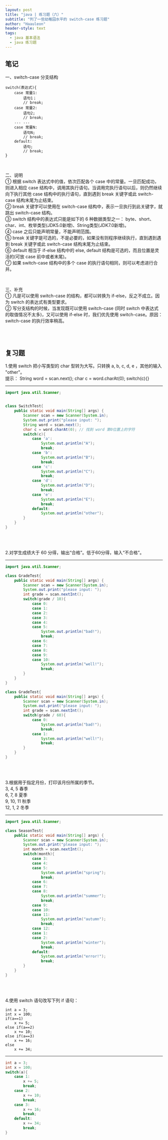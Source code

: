 ```yaml
---
layout: post
title: "java | 练习题（六）"
subtitle: "列了一些幼稚园水平的 switch-case 练习题"
author: "Haauleon"
header-style: text
tags:
  - java 基本语法
  - java 练习题
---
```



## 笔记  
一、switch-case 分支结构             
```
switch(表达式){
    case 常量1:
        语句1；
        // break;
    case 常量2:
        语句2;
        // break;
    ... ...
    case 常量N:
        语句N;
        // break;
    default:
        语句;
        // break;
}
``` 

<br>

二、说明      
① 根据 switch 表达式中的值，依次匹配各个 case 中的常量。一旦匹配成功，则进入相应 case 结构中，调用其执行语句。当调用完执行语句以后，则仍然继续向下执行其他 case 结构中的执行语句，直到遇到 break 关键字或此 switch-case 结构末尾为止结束。       
② break 关键字可以使用在 switch-case 结构中，表示一旦执行到此关键字，就跳出 switch-case 结构。      
③ switch 结构中的表达式只能是如下的 6 种数据类型之一： byte、short、char、int、枚举类型(JDK5.0新增)、String类型(JDK7.0新增)。      
④ case 之后只能声明常量，不能声明范围。     
⑤ break 关键字是可选的，不是必要的，如果没有则程序继续执行，直到遇到遇到 break 关键字或此 switch-case 结构末尾为止结束。        
⑥ default 相当于 if-else 结构中的 else, default 结构是可选的，而且位置是灵活的(可放 case 前中或者末尾)。     
⑦ 如果 switch-case 结构中的多个 case 的执行语句相同，则可以考虑进行合并。     

<br>

三、补充     
① 凡是可以使用 switch-case 的结构，都可以转换为 if-else，反之不成立。因为 switch 的表达式有类型要求。    
② 写分支结构的时候，当发现既可以使用 switch-case (同时 switch 中表达式的取值情况不太多)，又可以使用 if-else 时，我们优先使用 switch-case。原因：switch-case 的执行效率稍高。      

<br><br>

## 复习题    
1.使用 switch 把小写类型的 char 型转为大写。只转换 a, b, c, d, e ，其他的输入 "other"。    
提示： String word = scan.next(); char c = word.charAt(0); switch(c){}       

--- 

```java
import java.util.Scanner;


class SwitchTest{
    public static void main(String[] args) {
        Scanner scan = new Scanner(System.in);
        System.out.print("please input: ");
        String word = scan.next(); 
        char c = word.charAt(0); // 找到 word 第0位置上的字符
        switch(c){
            case 'a':
                System.out.println("A");
                break;
            case 'b':
                System.out.println("B");
                break;
            case 'c':
                System.out.println("C");
                break;
            case 'd':
                System.out.println("D");
                break;
            case 'e':
                System.out.println("E");
                break;
            default:
                System.out.println("other");
        }
    }
}
```

<br><br>



2.对学生成绩大于 60 分得，输出“合格”。低于60分得，输入“不合格”。      

---

```java
import java.util.Scanner;

class GradeTest{
    public static void main(String[] args) {
        Scanner scan = new Scanner(System.in);
        System.out.print("please input: ");
        int grade = scan.nextInt();
        switch(grade / 10){
            case 0:
            case 1:
            case 2:
            case 3:
            case 4:
            case 5:
                System.out.println("bad!");
                break;
            case 6:
            case 7:
            case 8:
            case 9:
            case 10:
                System.out.println("well!");
                break;
        }
    }
}   

class GradeTest{
    public static void main(String[] args) {
        Scanner scan = new Scanner(System.in);
        System.out.print("please input: ");
        int grade = scan.nextInt();
        switch(grade / 60){
            case 0:
                System.out.println("bad!");
                break;
            case 1:
                System.out.println("well!");
                break;
        }
    }
}
```

<br><br>


3.根据用于指定月份，打印该月份所属的季节。     
3, 4, 5 春季     
6, 7, 8 夏季      
9, 10, 11 秋季     
12, 1, 2 冬季      

---

```java
import java.util.Scanner;

class SeasonTest{
    public static void main(String[] args) {
        Scanner scan = new Scanner(System.in);
        System.out.print("please input: ");
        int month = scan.nextInt();
        switch(month){
            case 3:
            case 4:
            case 5:
                System.out.println("spring");
                break;
            case 6:
            case 7:
            case 8:
                System.out.println("summer");
                break;
            case 9:
            case 10:
            case 11:
                System.out.println("autumn");
                break;
            case 12:
            case 1:
            case 2:
                System.out.println("winter");
                break;
            default:
                System.out.println("error!");
                break;
        }
    }
}
```


<br><br>


4.使用 switch 语句改写下列 if 语句：     
```
int a = 3;
int x = 100;
if(a==1)
    x += 5;
else if(a==2)
    x += 10;
else if(a==3)
    x += 16;
else
    x += 34;
```    

---

```java
int a = 3;
int x = 100;
switch(a){
    case 1:
        x += 5;
        break;
    case 2:
        x += 10;
        break;
    case 3:
        x += 16;
        break;
    default:
        x += 34;
        break;
}
```
